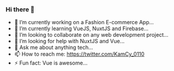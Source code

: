 ### Hi there 👋

<!--
**Kilo0110/Kilo0110** is a ✨ _special_ ✨ repository because its `README.md` (this file) appears on your GitHub profile.

Here are some ideas to get you started:
-->

- 🔭 I’m currently working on a Fashion E-commerce App...
- 🌱 I’m currently learning VueJS, NuxtJS and Firebase...
- 👯 I’m looking to collaborate on any web development project...
- 🤔 I’m looking for help with NuxtJS and Vue...
- 💬 Ask me about anything tech...
- 📫 How to reach me: https://twitter.com/KamCy_0110
- ⚡ Fun fact: Vue is awesome...

